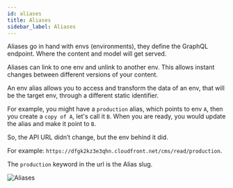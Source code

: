 ```yaml
---
id: aliases
title: Aliases
sidebar_label: Aliases
---
```


Aliases go in hand with envs (environments), they define the GraphQL endpoint. Where the content and model will get served.

Aliases can link to one env and unlink to another env. This allows instant changes between different versions of your content.

An env alias allows you to access and transform the data of an env, that will be the target env, through a different static identifier.

For example, you might have a `production` alias, which points to env `A`, then you create a `copy of A`, let's call it `B`. When you are ready, you would update the alias and make it point to `B`.

So, the API URL didn’t change, but the env behind it did.

For example: `https://dfgk2kz3e3qhn.cloudfront.net/cms/read/production`.

The `production` keyword in the url is the Alias slug.

![Aliases](/img/webiny-apps/headless-cms/features/content-modeling/aliases.png)
